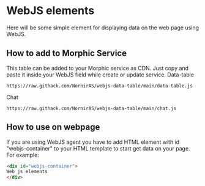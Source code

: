 # WebJS elements
Here will be some simple element for displaying data on the web page using WebJS.

## How to add to Morphic Service
This table can be added to your Morphic service as CDN. Just copy and paste it inside your WebJS field while create or update service.
Data-table
```
https://raw.githack.com/NornirAS/webjs-data-table/main/data-table.js
```
Chat
```
https://raw.githack.com/NornirAS/webjs-data-table/main/chat.js
```

## How to use on webpage
If you are using WebJS agent you have to add HTML element with id "webjs-container" to your HTML template to start get data on your page. For example:
```html
<div id="webjs-container">
Web js elements
</div>
```